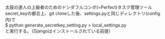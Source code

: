 太鼓の達人の上級者のためのドンダフルコンボ(=Perfect)タスク管理ツール    
secret_keyの都合上、git cloneした後、settings.pyと同じディレクトリ(config内)で  
$ python generate_secretkey_setting.py > local_settings.py  
と実行する。（Djangoはインストールされている前提）
